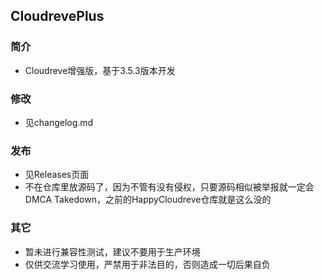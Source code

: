 ## CloudrevePlus
### 简介
+ Cloudreve增强版，基于3.5.3版本开发

### 修改
+ 见changelog.md

### 发布
+ 见Releases页面
+ 不在仓库里放源码了，因为不管有没有侵权，只要源码相似被举报就一定会DMCA Takedown，之前的HappyCloudreve仓库就是这么没的

### 其它
+ 暂未进行兼容性测试，建议不要用于生产环境
+ 仅供交流学习使用，严禁用于非法目的，否则造成一切后果自负
